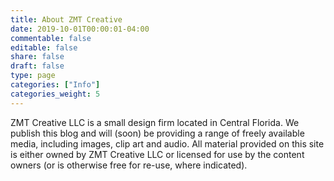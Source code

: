 ```yaml
---
title: About ZMT Creative
date: 2019-10-01T00:00:01-04:00
commentable: false
editable: false
share: false
draft: false
type: page
categories: ["Info"]
categories_weight: 5
---
```


ZMT Creative LLC is a small design firm located in Central Florida. We publish this blog and will (soon) be providing a range of freely available media, including images, clip art and audio. All material provided on this site is either owned by ZMT Creative LLC or licensed for use by the content owners (or is otherwise free for re-use, where indicated).